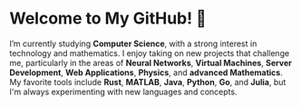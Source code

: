# Welcome to My GitHub! 👋

I’m currently studying **Computer Science**, with a strong interest in technology and mathematics. I enjoy taking on new projects that challenge me, particularly in the areas of **Neural Networks**, **Virtual Machines**, **Server Development**, **Web Applications**, **Physics**, and **advanced Mathematics**. My favorite tools include **Rust**, **MATLAB**, **Java**, **Python**, **Go**, and **Julia**, but I'm always experimenting with new languages and concepts.
